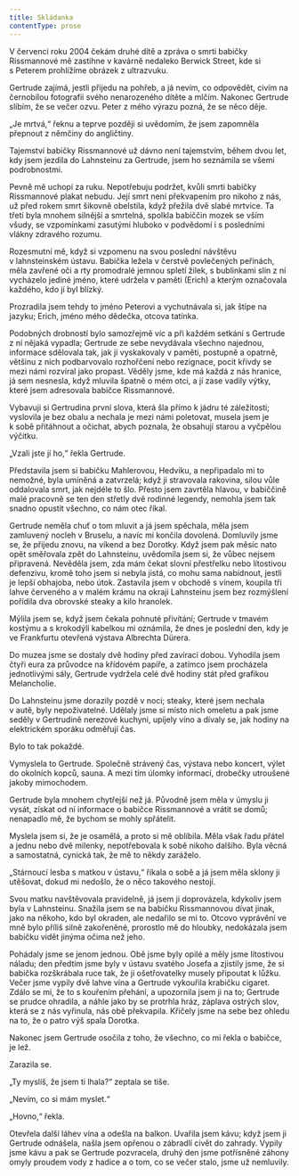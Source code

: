 ```yaml
---
title: Skládanka
contentType: prose
---
```


<section>

V červenci roku 2004 čekám druhé dítě a zpráva o smrti babičky Rissmannové mě zastihne v kavárně nedaleko Berwick Street, kde si s Peterem prohlížíme obrázek z ultrazvuku.

Gertrude zajímá, jestli přijedu na pohřeb, a já nevím, co odpovědět, civím na černobílou fotografii svého nenarozeného dítěte a mlčím. Nakonec Gertrude slíbím, že se večer ozvu. Peter z mého výrazu pozná, že se něco děje.

„Je mrtvá,“ řeknu a teprve později si uvědomím, že jsem zapomněla přepnout z němčiny do angličtiny.

Tajemství babičky Rissmannové už dávno není tajemstvím, během dvou let, kdy jsem jezdila do Lahnsteinu za Gertrude, jsem ho seznámila se všemi podrobnostmi.

Pevně mě uchopí za ruku. Nepotřebuju podržet, kvůli smrti babičky Rissmannové plakat nebudu. Její smrt není překvapením pro nikoho z nás, už před rokem smrt šikovně obelstila, když přežila dvě slabé mrtvice. Ta třetí byla mnohem silnější a smrtelná, spolkla babiččin mozek se vším všudy, se vzpomínkami zasutými hluboko v podvědomí i s posledními vlákny zdravého rozumu.

Rozesmutní mě, když si vzpomenu na svou poslední návštěvu v lahnsteinském ústavu. Babička ležela v čerstvě povlečených peřinách, měla zavřené oči a rty promodralé jemnou spletí žilek, s bublinkami slin z ní vycházelo jediné jméno, které udržela v paměti (Erich) a kterým označovala každého, kdo jí byl blízký.

Prozradila jsem tehdy to jméno Peterovi a vychutnávala si, jak štípe na jazyku; Erich, jméno mého dědečka, otcova tatínka.

Podobných drobností bylo samozřejmě víc a při každém setkání s Gertrude z ní nějaká vypadla; Gertrude ze sebe nevydávala všechno najednou, informace sdělovala tak, jak jí vyskakovaly v paměti, postupně a opatrně, většinu z nich podbarvovalo rozhořčení nebo rezignace, pocit křivdy se mezi námi rozvíral jako propast. Věděly jsme, kde má každá z nás hranice, já sem nesnesla, když mluvila špatně o mém otci, a jí zase vadily výtky, které jsem adresovala babičce Rissmannové.

Vybavuji si Gertrudina první slova, která šla přímo k jádru té záležitosti; vyslovila je bez obalu a nechala je mezi námi poletovat, musela jsem je k sobě přitáhnout a očichat, abych poznala, že obsahují starou a vyčpělou výčitku.

„Vzali jste jí ho,“ řekla Gertrude.

Představila jsem si babičku Mahlerovou, Hedviku, a nepřipadalo mi to nemožné, byla umíněná a zatvrzelá; když ji stravovala rakovina, silou vůle oddalovala smrt, jak nejdéle to šlo. Přesto jsem zavrtěla hlavou, v babiččině malé pracovně se ten den střetly dvě rodinné legendy, nemohla jsem tak snadno opustit všechno, co nám otec říkal.

Gertrude neměla chuť o tom mluvit a já jsem spěchala, měla jsem zamluvený nocleh v Bruselu, a navíc mi končila dovolená. Domluvily jsme se, že přijedu znovu, na víkend a bez Dorotky. Když jsem pak měsíc nato opět směřovala zpět do Lahnsteinu, uvědomila jsem si, že vůbec nejsem připravená. Nevěděla jsem, zda mám čekat slovní přestřelku nebo lítostivou defenzivu, kromě toho jsem si nebyla jistá, co mohu sama nabídnout, jestli je lepší obhajoba, nebo útok. Zastavila jsem v obchodě s vínem, koupila tři lahve červeného a v malém krámu na okraji Lahnsteinu jsem bez rozmýšlení pořídila dva obrovské steaky a kilo hranolek.

Mýlila jsem se, když jsem čekala pohnuté přivítání; Gertrude v tmavém kostýmu a s krokodýlí kabelkou mi oznámila, že dnes je poslední den, kdy je ve Frankfurtu otevřená výstava Albrechta Dürera.

Do muzea jsme se dostaly dvě hodiny před zavírací dobou. Vyhodila jsem čtyři eura za průvodce na křídovém papíře, a zatímco jsem procházela jednotlivými sály, Gertrude vydržela celé dvě hodiny stát před grafikou Melancholie.

Do Lahnsteinu jsme dorazily pozdě v noci; steaky, které jsem nechala v autě, byly nepoživatelné. Udělaly jsme si místo nich omeletu a pak jsme seděly v Gertrudině nerezové kuchyni, upíjely víno a dívaly se, jak hodiny na elektrickém sporáku odměřují čas.

Bylo to tak pokaždé.

Vymyslela to Gertrude. Společně strávený čas, výstava nebo koncert, výlet do okolních kopců, sauna. A mezi tím úlomky informací, drobečky utroušené jakoby mimochodem.

Gertrude byla mnohem chytřejší než já. Původně jsem měla v úmyslu ji vysát, získat od ní informace o babičce Rissmannové a vrátit se domů; nenapadlo mě, že bychom se mohly spřátelit.

Myslela jsem si, že je osamělá, a proto si mě oblíbila. Měla však řadu přátel a jednu nebo dvě milenky, nepotřebovala k sobě nikoho dalšího. Byla věcná a samostatná, cynická tak, že mě to někdy zaráželo.

„Stárnoucí lesba s matkou v ústavu,“ říkala o sobě a já jsem měla sklony ji utěšovat, dokud mi nedošlo, že o něco takového nestojí.

Svou matku navštěvovala pravidelně, já jsem ji doprovázela, kdykoliv jsem byla v Lahnsteinu. Snažila jsem se na babičku Rissmannovou dívat jinak, jako na někoho, kdo byl okraden, ale nedařilo se mi to. Otcovo vyprávění ve mně bylo příliš silně zakořeněné, prorostlo mě do hloubky, nedokázala jsem babičku vidět jinýma očima než jeho.

Pohádaly jsme se jenom jednou. Obě jsme byly opilé a měly jsme lítostivou náladu; den předtím jsme byly v ústavu svatého Josefa a zjistily jsme, že si babička rozškrábala ruce tak, že ji ošetřovatelky musely připoutat k lůžku. Večer jsme vypily dvě lahve vína a Gertrude vykouřila krabičku cigaret. Zdálo se mi, že to s kouřením přehání, a upozornila jsem ji na to; Gertrude se prudce ohradila, a náhle jako by se protrhla hráz, záplava ostrých slov, která se z nás vyřinula, nás obě překvapila. Křičely jsme na sebe bez ohledu na to, že o patro výš spala Dorotka.

Nakonec jsem Gertrude osočila z toho, že všechno, co mi řekla o babičce, je lež.

Zarazila se.

„Ty myslíš, že jsem ti lhala?“ zeptala se tiše.

„Nevím, co si mám myslet.“

„Hovno,“ řekla.

Otevřela další láhev vína a odešla na balkon. Uvařila jsem kávu; když jsem ji Gertrude odnášela, našla jsem opřenou o zábradlí civět do zahrady. Vypily jsme kávu a pak se Gertrude pozvracela, druhý den jsme potřísněné záhony omyly proudem vody z hadice a o tom, co se večer stalo, jsme už nemluvily.

</section>
